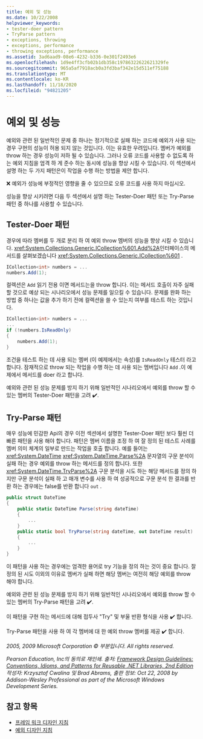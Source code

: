 ```yaml
---
title: 예외 및 성능
ms.date: 10/22/2008
helpviewer_keywords:
- tester-doer pattern
- TryParse pattern
- exceptions, throwing
- exceptions, performance
- throwing exceptions, performance
ms.assetid: 3ad6aad9-08e6-4232-b336-0e301f2493e6
ms.openlocfilehash: 1d9e4ff3cfb02b1db358c19786322622621329fe
ms.sourcegitcommit: 965a5af7918acb0a3fd3baf342e15d511ef75188
ms.translationtype: MT
ms.contentlocale: ko-KR
ms.lasthandoff: 11/18/2020
ms.locfileid: "94821205"
---
```

# <a name="exceptions-and-performance"></a>예외 및 성능
예외와 관련 된 일반적인 문제 중 하나는 정기적으로 실패 하는 코드에 예외가 사용 되는 경우 구현의 성능이 허용 되지 않는 것입니다. 이는 유효한 우려입니다. 멤버가 예외를 throw 하는 경우 성능이 저하 될 수 있습니다. 그러나 오류 코드를 사용할 수 없도록 하는 예외 지침을 엄격 하 게 준수 하는 동시에 성능을 향상 시킬 수 있습니다. 이 섹션에서 설명 하는 두 가지 패턴은이 작업을 수행 하는 방법을 제안 합니다.

 ❌ 예외가 성능에 부정적인 영향을 줄 수 있으므로 오류 코드를 사용 하지 마십시오.

 성능을 향상 시키려면 다음 두 섹션에서 설명 하는 Tester-Doer 패턴 또는 Try-Parse 패턴 중 하나를 사용할 수 있습니다.

## <a name="tester-doer-pattern"></a>Tester-Doer 패턴
 경우에 따라 멤버를 두 개로 분리 하 여 예외 throw 멤버의 성능을 향상 시킬 수 있습니다. <xref:System.Collections.Generic.ICollection%601.Add%2A>인터페이스의 메서드를 살펴보겠습니다 <xref:System.Collections.Generic.ICollection%601> .

```csharp
ICollection<int> numbers = ...
numbers.Add(1);
```

 컬렉션은 `Add` 읽기 전용 이면 메서드는을 throw 합니다. 이는 메서드 호출이 자주 실패할 것으로 예상 되는 시나리오에서 성능 문제를 일으킬 수 있습니다. 문제를 완화 하는 방법 중 하나는 값을 추가 하기 전에 컬렉션을 쓸 수 있는지 여부를 테스트 하는 것입니다.

```csharp
ICollection<int> numbers = ...
...
if (!numbers.IsReadOnly)
{
    numbers.Add(1);
}
```

 조건을 테스트 하는 데 사용 되는 멤버 (이 예제에서는 속성)를 `IsReadOnly` 테스터 라고 합니다. 잠재적으로 throw 되는 작업을 수행 하는 데 사용 되는 멤버입니다 `Add` .이 예제에서 메서드를 doer 라고 합니다.

 예외와 관련 된 성능 문제를 방지 하기 위해 일반적인 시나리오에서 예외를 throw 할 수 있는 멤버의 Tester-Doer 패턴을 고려 ✔️.

## <a name="try-parse-pattern"></a>Try-Parse 패턴
 매우 성능에 민감한 Api의 경우 이전 섹션에서 설명한 Tester-Doer 패턴 보다 훨씬 더 빠른 패턴을 사용 해야 합니다. 패턴은 멤버 이름을 조정 하 여 잘 정의 된 테스트 사례를 멤버 의미 체계의 일부로 만드는 작업을 호출 합니다. 예를 들어는 <xref:System.DateTime> <xref:System.DateTime.Parse%2A> 문자열의 구문 분석이 실패 하는 경우 예외를 throw 하는 메서드를 정의 합니다. 또한 <xref:System.DateTime.TryParse%2A> 구문 분석을 시도 하는 해당 메서드를 정의 하지만 구문 분석이 실패 하 고 매개 변수를 사용 하 여 성공적으로 구문 분석 한 결과를 반환 하는 경우에는 false를 반환 합니다 `out` .

```csharp
public struct DateTime
{
    public static DateTime Parse(string dateTime)
    {
        ...
    }
    public static bool TryParse(string dateTime, out DateTime result)
    {
        ...
    }
}
```

 이 패턴을 사용 하는 경우에는 엄격한 용어로 try 기능을 정의 하는 것이 중요 합니다. 잘 정의 된 시도 이외의 이유로 멤버가 실패 하면 해당 멤버는 여전히 해당 예외를 throw 해야 합니다.

 예외와 관련 된 성능 문제를 방지 하기 위해 일반적인 시나리오에서 예외를 throw 할 수 있는 멤버의 Try-Parse 패턴을 고려 ✔️.

 이 패턴을 구현 하는 메서드에 대해 접두사 "Try" 및 부울 반환 형식을 사용 ✔️ 합니다.

 Try-Parse 패턴을 사용 하 여 각 멤버에 대 한 예외 throw 멤버를 제공 ✔️ 합니다.

 *2005, 2009 Microsoft Corporation © 부분입니다. All rights reserved.*

 *Pearson Education, Inc의 동의로 재인쇄. 출처: [Framework Design Guidelines: Conventions, Idioms, and Patterns for Reusable .NET Libraries, 2nd Edition](https://www.informit.com/store/framework-design-guidelines-conventions-idioms-and-9780321545619) 작성자: Krzysztof Cwalina 및 Brad Abrams, 출판 정보: Oct 22, 2008 by Addison-Wesley Professional as part of the Microsoft Windows Development Series.*

## <a name="see-also"></a>참고 항목

- [프레임 워크 디자인 지침](index.md)
- [예외 디자인 지침](exceptions.md)
